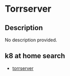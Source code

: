 # Torrserver

## Description

No description provided.

## k8 at home search

- [torrserver](https://nanne.dev/k8s-at-home-search/#/torrserver)
